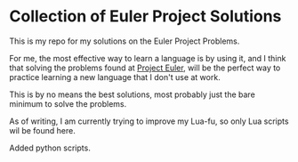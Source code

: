 Collection of Euler Project Solutions
=======================

This is my repo for my solutions on the Euler Project Problems.

For me, the most effective way to learn a language is by using it, and I think that solving the problems found at [Project Euler](https://projecteuler.net/problems), will be the perfect way to practice learning a new language that I don't use at work.

This is by no means the best solutions, most probably just the bare minimum to solve the problems.

As of writing, I am currently trying to improve my Lua-fu, so only Lua scripts wil be found here.

Added python scripts.
